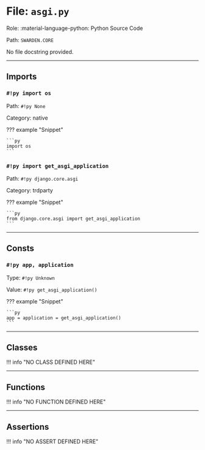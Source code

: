 # File: `asgi.py`

Role: :material-language-python: Python Source Code

Path: `SWARDEN.CORE`

No file docstring provided.

---

## Imports

### `#!py import os`

Path: `#!py None`

Category: native

??? example "Snippet"

    ```py
    import os
    ```

### `#!py import get_asgi_application`

Path: `#!py django.core.asgi`

Category: trdparty

??? example "Snippet"

    ```py
    from django.core.asgi import get_asgi_application
    ```



---

## Consts

### `#!py app, application`

Type: `#!py Unknown`

Value: `#!py get_asgi_application()`

??? example "Snippet"

    ```py
    app = application = get_asgi_application()
    ```



---

## Classes

!!! info "NO CLASS DEFINED HERE"

---

## Functions

!!! info "NO FUNCTION DEFINED HERE"

---

## Assertions

!!! info "NO ASSERT DEFINED HERE"
